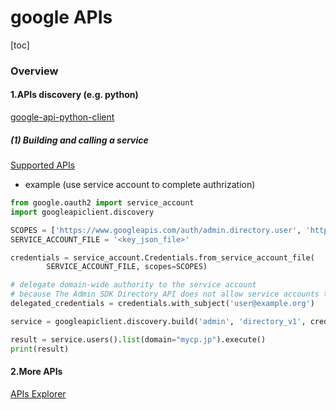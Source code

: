 # google APIs

[toc]

### Overview

#### 1.APIs discovery (e.g. python)

[google-api-python-client](https://github.com/googleapis/google-api-python-client/blob/main/docs/start.md)

##### (1) Building and calling a service

[Supported APIs](https://github.com/googleapis/google-api-python-client/blob/main/docs/dyn/index.md)

* example (use service account to complete authrization)
```python
from google.oauth2 import service_account
import googleapiclient.discovery

SCOPES = ['https://www.googleapis.com/auth/admin.directory.user', 'https://www.googleapis.com/auth/admin.directory.user.readonly', 'https://www.googleapis.com/auth/cloud-platform']
SERVICE_ACCOUNT_FILE = '<key_json_file>'

credentials = service_account.Credentials.from_service_account_file(
        SERVICE_ACCOUNT_FILE, scopes=SCOPES)

# delegate domain-wide authority to the service account
# because The Admin SDK Directory API does not allow service accounts to access user data directly
delegated_credentials = credentials.with_subject('user@example.org')

service = googleapiclient.discovery.build('admin', 'directory_v1', credentials=delegated_credentials)

result = service.users().list(domain="mycp.jp").execute()
print(result)
```

#### 2.More APIs
[APIs Explorer](https://developers.google.com/apis-explorer/)